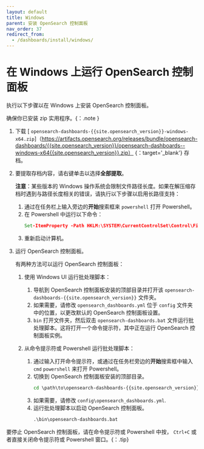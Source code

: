 ```yaml
---
layout: default
title: Windows
parent: 安装 OpenSearch 控制面板
nav_order: 37
redirect_from: 
  - /dashboards/install/windows/
---
```


# 在 Windows 上运行 OpenSearch 控制面板

执行以下步骤以在 Windows 上安装 OpenSearch 控制面板。

确保你已安装 zip 实用程序。{：.note }

1. 下载 [ `opensearch-dashboards-{{site.opensearch_version}}-windows-x64.zip`]（https://artifacts.opensearch.org/releases/bundle/opensearch-dashboards/{{site.opensearch_version}}/opensearch-dashboards--windows-x64{{site.opensearch_version}}.zip） {：target='\_blank'} 存档。

1. 要提取存档内容，请右键单击以选择**全部提取**。
   
   **注意**：某些版本的 Windows 操作系统会限制文件路径长度。如果在解压缩存档时遇到与路径长度相关的错误，请执行以下步骤以启用长路径支持：

   1. 通过在任务栏上输入旁边的**开始**搜索框来 `powershell` 打开 Powershell。
   1. 在 Powershell 中运行以下命令：
      ```bat
      Set-ItemProperty -Path HKLM:\SYSTEM\CurrentControlSet\Control\FileSystem LongPathsEnabled -Type DWORD -Value 1 -Force
      ```
   1. 重新启动计算机。

1. 运行 OpenSearch 控制面板。

   有两种方法可以运行 OpenSearch 控制面板：

   1. 使用 Windows UI 运行批处理脚本：

      1. 导航到 OpenSearch 控制面板安装的顶部目录并打开该 `opensearch-dashboards-{{site.opensearch_version}}` 文件夹。
      1. 如果需要，请修改 `opensearch_dashboards.yml` 位于 `config` 文件夹中的位置，以更改默认的 OpenSearch 控制面板设置。
      1.  `bin` 打开文件夹，然后双击 `opensearch-dashboards.bat` 文件运行批处理脚本。这将打开一个命令提示符，其中正在运行 OpenSearch 控制面板实例。

   1. 从命令提示符或 Powershell 运行批处理脚本：

      1. 通过输入打开命令提示符，或通过在任务栏旁边的**开始**搜索框中输入 `cmd` `powershell` 来打开 Powershell。
      1. 切换到 OpenSearch 控制面板安装的顶部目录。
         ```bat
         cd \path\to\opensearch-dashboards-{{site.opensearch_version}}
         ```
      1. 如果需要，请修改 `config\opensearch_dashboards.yml`.
      1. 运行批处理脚本以启动 OpenSearch 控制面板。
         ```bat
         .\bin\opensearch-dashboards.bat
         ```

要停止 OpenSearch 控制面板，请在命令提示符或 Powershell 中按， `Ctrl+C` 或者直接关闭命令提示符或 Powershell 窗口。{：.tip}